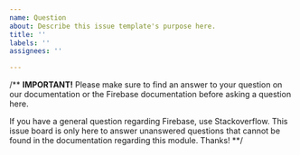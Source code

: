 ```yaml
---
name: Question
about: Describe this issue template's purpose here.
title: ''
labels: ''
assignees: ''

---
```


/** **IMPORTANT!**
Please make sure to find an answer to your question on our documentation or the Firebase documentation before asking a question here.

If you have a general question regarding Firebase, use Stackoverflow. This issue board is only here to answer unanswered questions that cannot be found in the documentation regarding this module. Thanks!
**/
